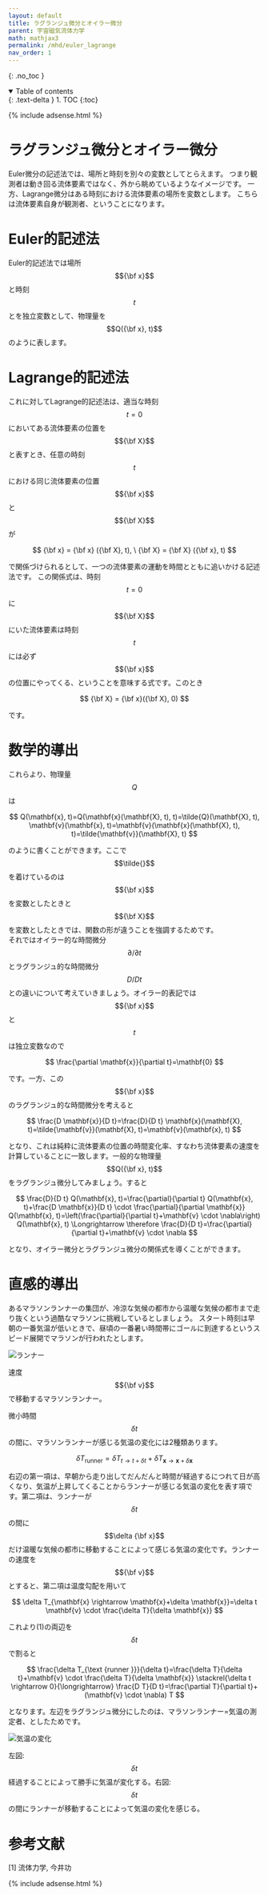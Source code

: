 ```yaml
---
layout: default
title: ラグランジュ微分とオイラー微分
parent: 宇宙磁気流体力学
math: mathjax3
permalink: /mhd/euler_lagrange
nav_order: 1
---
```


{: .no_toc }

<details open markdown="block">
  <summary>
    Table of contents
  </summary>
  {: .text-delta }
1. TOC
{:toc}
</details>

{% include adsense.html %} 

# ラグランジュ微分とオイラー微分

Euler微分の記述法では、場所と時刻を別々の変数としてとらえます。
つまり観測者は動き回る流体要素ではなく、外から眺めているようなイメージです。
一方、Lagrange微分はある時刻における流体要素の場所を変数とします。
こちらは流体要素自身が観測者、ということになります。

# Euler的記述法

Euler的記述法では場所$${\bf x}$$と時刻$$t$$とを独立変数として、物理量を$$Q({\bf x}, t)$$のように表します。

# Lagrange的記述法

これに対してLagrange的記述法は、適当な時刻$$t=0$$においてある流体要素の位置を$${\bf X}$$と表すとき、任意の時刻$$t$$における同じ流体要素の位置$${\bf x}$$と$${\bf X}$$が

$$
{\bf x} = {\bf x} ({\bf X}, t), \ {\bf X} = {\bf X} ({\bf x}, t)
$$

で関係づけられるとして、一つの流体要素の運動を時間とともに追いかける記述法です。
この関係式は、時刻$$t=0$$に$${\bf X}$$にいた流体要素は時刻$$t$$には必ず$${\bf x}$$の位置にやってくる、ということを意味する式です。このとき

$$
{\bf X} = {\bf x}({\bf X}, 0)
$$

です。

# 数学的導出

これらより、物理量$$Q$$は

$$
Q(\mathbf{x}, t)=Q(\mathbf{x}(\mathbf{X}, t), t)=\tilde{Q}(\mathbf{X}, t), \mathbf{v}(\mathbf{x}, t)=\mathbf{v}(\mathbf{x}(\mathbf{X}, t), t)=\tilde{\mathbf{v}}(\mathbf{X}, t)
$$

のように書くことができます。ここで$$\tilde{}$$を着けているのは$${\bf x}$$を変数としたときと$${\bf X}$$を変数としたときでは、関数の形が違うことを強調するためです。  
それではオイラー的な時間微分$$\partial/\partial t$$とラグランジュ的な時間微分$$D / Dt$$との違いについて考えていきましょう。オイラー的表記では$${\bf x}$$と$$t$$は独立変数なので

$$
\frac{\partial \mathbf{x}}{\partial t}=\mathbf{0}
$$

です。一方、この$${\bf x}$$のラグランジュ的な時間微分を考えると

$$
\frac{D \mathbf{x}}{D t}=\frac{D}{D t} \mathbf{x}(\mathbf{X}, t)=\tilde{\mathbf{v}}(\mathbf{X}, t)=\mathbf{v}(\mathbf{x}, t)
$$

となり、これは純粋に流体要素の位置の時間変化率、すなわち流体要素の速度を計算していることに一致します。一般的な物理量$$Q({\bf x}, t)$$をラグランジュ微分してみましょう。すると

$$
\frac{D}{D t} Q(\mathbf{x}, t)=\frac{\partial}{\partial t} Q(\mathbf{x}, t)+\frac{D \mathbf{x}}{D t} \cdot \frac{\partial}{\partial \mathbf{x}} Q(\mathbf{x}, t)=\left(\frac{\partial}{\partial t}+\mathbf{v} \cdot \nabla\right) Q(\mathbf{x}, t) \Longrightarrow \therefore \frac{D}{D t}=\frac{\partial}{\partial t}+\mathbf{v} \cdot \nabla
$$

となり、オイラー微分とラグランジュ微分の関係式を導くことができます。

# 直感的導出

あるマラソンランナーの集団が、冷涼な気候の都市から温暖な気候の都市まで走り抜くという過酷なマラソンに挑戦しているとしましょう。
スタート時刻は早朝の一番気温が低いときで、昼頃の一番暑い時間帯にゴールに到達するというスピード展開でマラソンが行われたとします。

![ランナー](/assets/images/mhd/runner.png)  

速度$${\bf v}$$で移動するマラソンランナー。  

微小時間$$\delta t$$の間に、マラソンランナーが感じる気温の変化には2種類あります。

$$
\begin{equation}
\delta T_{\text {runner}}=\delta T_{t \rightarrow t+\delta t}+\delta T_{\mathbf{x} \rightarrow \mathbf{x}+\delta \mathbf{x}} \tag{1}
\end{equation}
$$

右辺の第一項は、早朝から走り出してだんだんと時間が経過するにつれて日が高くなり、気温が上昇してくることからランナーが感じる気温の変化を表す項です。第二項は、ランナーが$$\delta t$$の間に$$\delta {\bf x}$$だけ温暖な気候の都市に移動することによって感じる気温の変化です。ランナーの速度を$${\bf v}$$とすると、第二項は温度勾配を用いて

$$
\delta T_{\mathbf{x} \rightarrow \mathbf{x}+\delta \mathbf{x}}=\delta t \mathbf{v} \cdot \frac{\delta T}{\delta \mathbf{x}}
$$

これより(1)の両辺を$$\delta t$$で割ると

$$
\frac{\delta T_{\text {runner }}}{\delta t}=\frac{\delta T}{\delta t}+\mathbf{v} \cdot \frac{\delta T}{\delta \mathbf{x}} \stackrel{\delta t \rightarrow 0}{\longrightarrow} \frac{D T}{D t}=\frac{\partial T}{\partial t}+(\mathbf{v} \cdot \nabla) T
$$

となります。左辺をラグランジュ微分にしたのは、マラソンランナー=気温の測定者、としたためです。

![気温の変化](/assets/images/mhd/delta.png)  

左図: $$\delta t$$経過することによって勝手に気温が変化する。右図: $$\delta t$$の間にランナーが移動することによって気温の変化を感じる。

# 参考文献

[1] 流体力学, 今井功  

{% include adsense.html %} 
